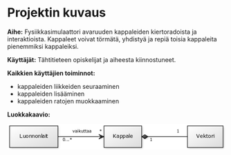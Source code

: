 # Projektin kuvaus

**Aihe:** Fysiikkasimulaattori avaruuden kappaleiden kiertoradoista ja interaktioista. 
Kappaleet voivat törmätä, yhdistyä ja repiä toisia kappaleita pienemmiksi kappaleiksi.

**Käyttäjät:** Tähtitieteen opiskelijat ja aiheesta kiinnostuneet.

**Kaikkien käyttäjien toiminnot:** 

* kappaleiden liikkeiden seuraaminen
* kappaleiden lisääminen
* kappaleiden ratojen muokkaaminen


**Luokkakaavio:**

![Luokkakaavio](https://github.com/NailoTB/Avaruustomuttaja/blob/master/dokumentaatio/luokkakaavio.png)
